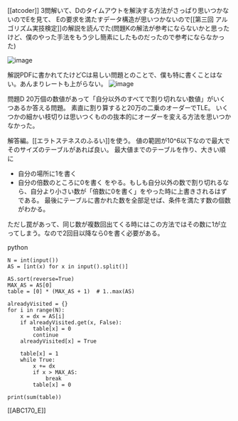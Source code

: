
[[atcoder]] 3問解いて、Dのタイムアウトを解決する方法がさっぱり思いつかないのでEを見て、 Eの要求を満たすデータ構造が思いつかないので[[第三回 アルゴリズム実技検定]]の解説を読んでた(問題Kの解法が参考にならないかと思ったけど、僕のやった手法をもう少し簡素にしたものだったので参考にならなかった)

![image](https://gyazo.com/b9887311c157ca03d7ab1ac36fc195b8/thumb/1000)

解説PDFに書かれてたけどCは易しい問題とのことで、僕も特に書くことはない。あんまりレートも上がらない。
![image](https://gyazo.com/e048a756ae5b81dfe1171edb62cc5d59/thumb/1000)

問題D
20万個の数値があって「自分以外のすべてで割り切れない数値」がいくつあるか答える問題。
素直に割り算すると20万の二乗のオーダーでTLE。
いくつかの細かい枝切りは思いつくものの抜本的にオーダーを変える方法を思いつかなかった。

解答編。[[エラトステネスのふるい]]を使う。
値の範囲が10^6以下なので最大でそのサイズのテーブルがあれば良い。
最大値までのテーブルを作り、大きい順に
- 自分の場所に1を書く
- 自分の倍数のところに0を書く
をやる。もしも自分以外の数で割り切れるなら、自分より小さい数が「倍数に0を書く」をやった時に上書きされるはずである。
最後にテーブルに書かれた数を全部足せば、条件を満たす数の個数がわかる。

ただし罠があって、同じ数が複数回出てくる時にはこの方法ではその数に1が立ってしまう。なので2回目以降なら0を書く必要がある。

python

```
N = int(input())
AS = [int(x) for x in input().split()]

AS.sort(reverse=True)
MAX_AS = AS[0]
table = [0] * (MAX_AS + 1)  # 1..max(AS)

alreadyVisited = {}
for i in range(N):
    x = dx = AS[i]
    if alreadyVisited.get(x, False):
        table[x] = 0
        continue
    alreadyVisited[x] = True

    table[x] = 1
    while True:
        x += dx
        if x > MAX_AS:
            break
        table[x] = 0

print(sum(table))
```


[[ABC170_E]]